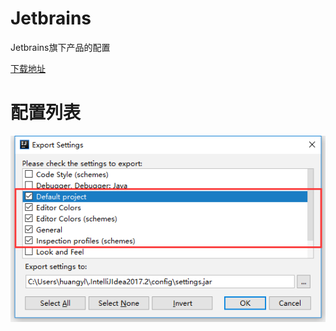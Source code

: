 # Jetbrains

Jetbrains旗下产品的配置

[下载地址](https://github.com/huang6349/Jetbrains/releases)

# 配置列表

![jetbrains](https://github.com/huang6349/Jetbrains/blob/master/TIM20180130192513.png)
